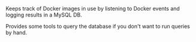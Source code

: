 Keeps track of Docker images in use by listening to Docker events and logging results in a MySQL DB.

Provides some tools to query the database if you don't want to run queries by hand.
